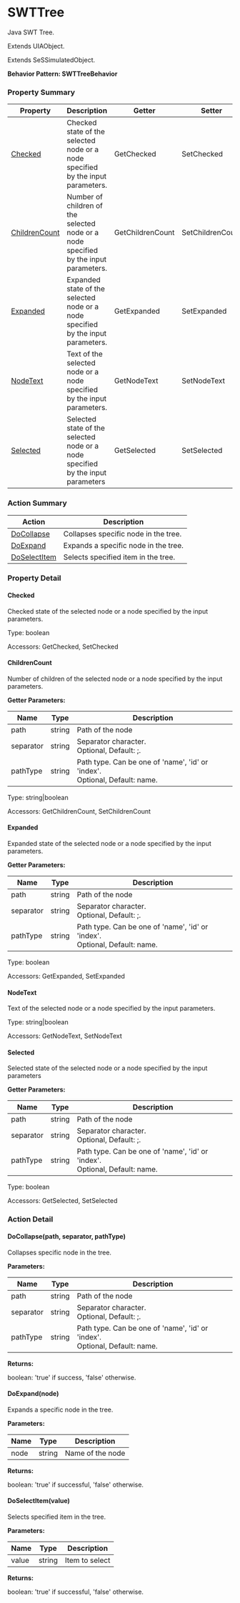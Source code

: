 # SWTTree

Java SWT Tree.
 
Extends UIAObject.

Extends SeSSimulatedObject.





**Behavior Pattern: SWTTreeBehavior**


<!-- ============================== property summary ========================== -->

	

### Property Summary

| **Property** | **Description** | **Getter** | **Setter** |
| ------------ | --------------- | ---------- | ---------- |
| [Checked](#Checked) | Checked state of the selected node or a node specified by the input parameters. | GetChecked | SetChecked |
| [ChildrenCount](#ChildrenCount) | Number of children of the selected node or a node specified by the input parameters. | GetChildrenCount | SetChildrenCount |
| [Expanded](#Expanded) | Expanded state of the selected node or a node specified by the input parameters. | GetExpanded | SetExpanded |
| [NodeText](#NodeText) | Text of the selected node or a node specified by the input parameters. | GetNodeText | SetNodeText |
| [Selected](#Selected) | Selected state of the selected node or a node specified by the input parameters | GetSelected | SetSelected |



	
<!-- ============================== action summary ========================== -->



### Action Summary

|  **Action** | **Description** | 
| ----------- | --------------- |
|	[DoCollapse](#DoCollapse) | Collapses specific node in the tree. |
|	[DoExpand](#DoExpand) | Expands a specific node in the tree. |
|	[DoSelectItem](#DoSelectItem) | Selects specified item in the tree. |




<!-- ============================== property detail ========================== -->
	
### Property Detail
		
<a name="Checked"></a>
#### Checked


Checked state of the selected node or a node specified by the input parameters.

			
	
			
Type: boolean
			
			
Accessors: GetChecked, SetChecked
			
		
<a name="ChildrenCount"></a>
#### ChildrenCount


Number of children of the selected node or a node specified by the input parameters.

			
**Getter Parameters:**

| **Name** | **Type** | **Description** |
| -------- | -------- | --------------- |	
| path | string | Path of the node |
| separator | string | Separator character.<br>Optional, Default: ;. |
| pathType | string | Path type. Can be one of 'name', 'id' or 'index'.<br>Optional, Default: name. |


	
			
Type: string|boolean
			
			
Accessors: GetChildrenCount, SetChildrenCount
			
		
<a name="Expanded"></a>
#### Expanded


Expanded state of the selected node or a node specified by the input parameters.

			
**Getter Parameters:**

| **Name** | **Type** | **Description** |
| -------- | -------- | --------------- |	
| path | string | Path of the node |
| separator | string | Separator character.<br>Optional, Default: ;. |
| pathType | string | Path type. Can be one of 'name', 'id' or 'index'.<br>Optional, Default: name. |


	
			
Type: boolean
			
			
Accessors: GetExpanded, SetExpanded
			
		
<a name="NodeText"></a>
#### NodeText


Text of the selected node or a node specified by the input parameters.

			
	
			
Type: string|boolean
			
			
Accessors: GetNodeText, SetNodeText
			
		
<a name="Selected"></a>
#### Selected


Selected state of the selected node or a node specified by the input parameters

			
**Getter Parameters:**

| **Name** | **Type** | **Description** |
| -------- | -------- | --------------- |	
| path | string | Path of the node |
| separator | string | Separator character.<br>Optional, Default: ;. |
| pathType | string | Path type. Can be one of 'name', 'id' or 'index'.<br>Optional, Default: name. |


	
			
Type: boolean
			
			
Accessors: GetSelected, SetSelected
			
		
	
	
<!-- ============================== action detail ========================== -->
	
### Action Detail
		
<a name="DoCollapse"></a>    
#### DoCollapse(path, separator, pathType)

Collapses specific node in the tree.


**Parameters:**

|	**Name** | **Type** | **Description** |
| ---------- | -------- | --------------- |
| path | string |	Path of the node |
| separator | string |	Separator character.<br>Optional, Default: ;. |
| pathType | string |	Path type. Can be one of 'name', 'id' or 'index'.<br>Optional, Default: name. |




**Returns:**

boolean: 'true' if success, 'false' otherwise.




<a name="DoExpand"></a>    
#### DoExpand(node)

Expands a specific node in the tree.


**Parameters:**

|	**Name** | **Type** | **Description** |
| ---------- | -------- | --------------- |
| node | string |	Name of the node |




**Returns:**

boolean: 'true' if successful, 'false' otherwise.




<a name="DoSelectItem"></a>    
#### DoSelectItem(value)

Selects specified item in the tree.


**Parameters:**

|	**Name** | **Type** | **Description** |
| ---------- | -------- | --------------- |
| value | string |	Item to select |




**Returns:**

boolean: 'true' if successful, 'false' otherwise.




	


